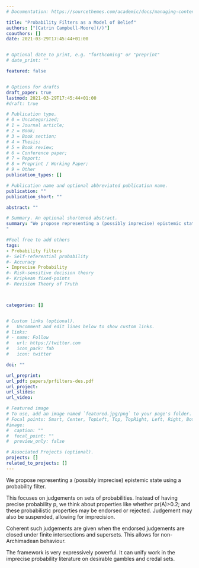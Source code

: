 ```yaml
---
# Documentation: https://sourcethemes.com/academic/docs/managing-content/

title: "Probability Filters as a Model of Belief"
authors: ["[Catrin Campbell-Moore](/)"]
coauthors: []
date: 2021-03-29T17:45:44+01:00


# Optional date to print, e.g. "forthcoming" or "preprint"
# date_print: ""

featured: false


# Options for drafts
draft_paper: true
lastmod: 2021-03-29T17:45:44+01:00
#draft: true

# Publication type.
# 0 = Uncategorized;
# 1 = Journal article;
# 2 = Book;
# 3 = Book section;
# 4 = Thesis;
# 5 = Book review;
# 6 = Conference paper;
# 7 = Report;
# 8 = Preprint / Working Paper;
# 9 = Other
publication_types: []

# Publication name and optional abbreviated publication name.
publication: ""
publication_short: ""

abstract: ""

# Summary. An optional shortened abstract.
summary: "We propose representing a (possibly imprecise) epistemic state using a probability filter focusing on probabilistic properties, such as whether pr(A)>0.2. It is very expressively powerful.
"

#Feel free to add others
tags:
- Probability filters
#- Self-referential probability
#- Accuracy
- Imprecise Probability
#- Risk-sensitive decision theory
#- Kripkean fixed-points
#- Revision Theory of Truth



categories: []


# Custom links (optional).
#   Uncomment and edit lines below to show custom links.
# links:
# - name: Follow
#   url: https://twitter.com
#   icon_pack: fab
#   icon: twitter

doi: ""

url_preprint:
url_pdf: papers/prfilters-des.pdf
url_project:
url_slides:
url_video:

# Featured image
# To use, add an image named `featured.jpg/png` to your page's folder.
# Focal points: Smart, Center, TopLeft, Top, TopRight, Left, Right, BottomLeft, Bottom, BottomRight.
#image:
#  caption: ""
#  focal_point: ""
#  preview_only: false

# Associated Projects (optional).
projects: []
related_to_projects: []
---
```



We propose representing a (possibly imprecise) epistemic state using a probability filter.


This focuses on judgements on sets of probabilities. Instead of having precise probability p, we think about properties like whether pr(A)>0.2; and these probabilistic properties may be endorsed or rejected. Judgement may also be suspended, allowing for imprecision.


Coherent such judgements are given when the endorsed judgements are closed under finite intersections and supersets. This allows for non-Archimadean behaviour.


The framework is very expressively powerful. It can unify work in the imprecise probability literature on desirable gambles and credal sets.
